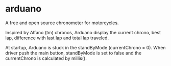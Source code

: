 arduano
=======

A free and open source chronometer for motorcycles.


Inspired by Alfano (tm) chronos, Arduano display the current chrono, best lap, difference with last lap and total lap traveled.

At startup, Arduano is stuck in the standByMode (currentChrono = 0).
When driver push the main button, standByMode is set to false and the currentChrono is calculated by millis().
